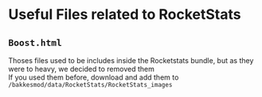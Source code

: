 # Useful Files related to RocketStats

## `Boost.html`

Thoses files used to be includes inside the Rocketstats bundle, but as they were to heavy, we decided to removed them  
If you used them before, download and add them to `/bakkesmod/data/RocketStats/RocketStats_images`